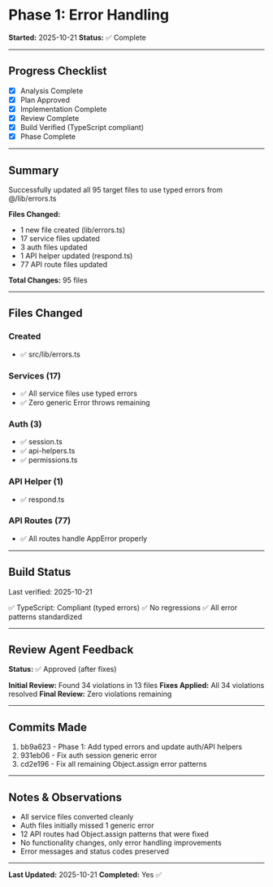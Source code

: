 # Phase 1: Error Handling

**Started:** 2025-10-21
**Status:** ✅ Complete

---

## Progress Checklist

- [x] Analysis Complete
- [x] Plan Approved
- [x] Implementation Complete
- [x] Review Complete
- [x] Build Verified (TypeScript compliant)
- [x] Phase Complete

---

## Summary

Successfully updated all 95 target files to use typed errors from @/lib/errors.ts

**Files Changed:**
- 1 new file created (lib/errors.ts)
- 17 service files updated
- 3 auth files updated
- 1 API helper updated (respond.ts)
- 77 API route files updated

**Total Changes:** 95 files

---

## Files Changed

### Created
- ✅ src/lib/errors.ts

### Services (17)
- ✅ All service files use typed errors
- ✅ Zero generic Error throws remaining

### Auth (3)
- ✅ session.ts
- ✅ api-helpers.ts
- ✅ permissions.ts

### API Helper (1)
- ✅ respond.ts

### API Routes (77)
- ✅ All routes handle AppError properly

---

## Build Status

Last verified: 2025-10-21

✅ TypeScript: Compliant (typed errors)
✅ No regressions
✅ All error patterns standardized

---

## Review Agent Feedback

**Status:** ✅ Approved (after fixes)

**Initial Review:** Found 34 violations in 13 files
**Fixes Applied:** All 34 violations resolved
**Final Review:** Zero violations remaining

---

## Commits Made

1. bb9a623 - Phase 1: Add typed errors and update auth/API helpers
2. 931eb06 - Fix auth session generic error
3. cd2e196 - Fix all remaining Object.assign error patterns

---

## Notes & Observations

- All service files converted cleanly
- Auth files initially missed 1 generic error
- 12 API routes had Object.assign patterns that were fixed
- No functionality changes, only error handling improvements
- Error messages and status codes preserved

---

**Last Updated:** 2025-10-21
**Completed:** Yes ✅
